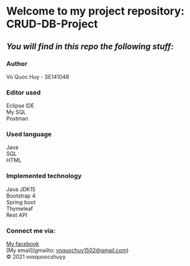 # Welcome to my project repository: CRUD-DB-Project
## *_You will find in this repo the following stuff:_*
### Author
Vo Quoc Huy - SE141048

### Editor used
Eclipse IDE <br>
My SQL <br>
Postman
### Used language
Java <br>
SQL <br>
HTML 
### Implemented technology
Java JDK15 <br>
Bootstrap 4 <br>
Spring boot <br>
Thymeleaf <br>
Rest API


### Connect me via:
[My facebook](https://facebook.com/voxquoocshuyy)  
[My email](gmailto: voquochuy1502@gmail.com)<br>
© 2021 voxquoocshuyy

